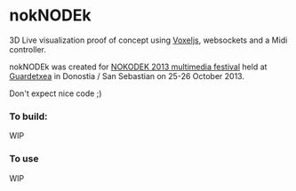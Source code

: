 nokNODEk
===

3D Live visualization proof of concept using [Voxeljs](http://voxeljs.com), websockets and a Midi controller.

nokNODEk was created for [NOKODEK 2013 multimedia festival](http://nokodek.com/) held at [Guardetxea](http://guardetxeabandabat.org/) in Donostia / San Sebastian on 25-26 October 2013.

Don't expect nice code ;)


### To build:

WIP

### To use

WIP